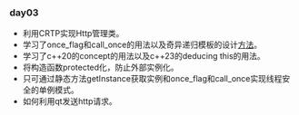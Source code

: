 ### day03
- 利用CRTP实现Http管理类。  
- 学习了once_flag和call_once的用法以及奇异递归模板的设计[方法](https://blog.csdn.net/iShare_Carlos/article/details/140834454)。  
- 学习了c++20的concept的用法以及c++23的deducing this的用法。  
- 将构造函数protected化，防止外部实例化。  
- 只可通过静态方法getInstance获取实例和once_flag和call_once实现线程安全的单例模式。  
- 如何利用qt发送http请求。  